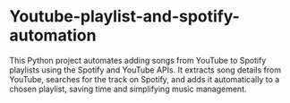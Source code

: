 # Youtube-playlist-and-spotify-automation
This Python project automates adding songs from YouTube to Spotify playlists using the Spotify and YouTube APIs. It extracts song details from YouTube, searches for the track on Spotify, and adds it automatically to a chosen playlist, saving time and simplifying music management.
